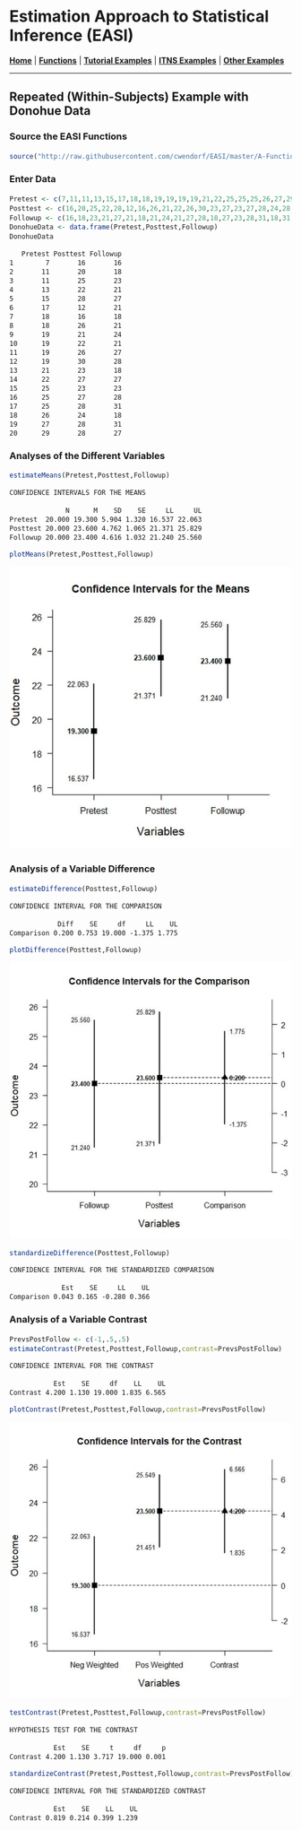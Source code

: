 # Estimation Approach to Statistical Inference (EASI)

[**Home**](https://github.com/cwendorf/EASI/) | 
[**Functions**](https://github.com/cwendorf/EASI/tree/master/A-Functions) | 
[**Tutorial Examples**](https://github.com/cwendorf/EASI/tree/master/B-TutorialExamples) | 
[**ITNS Examples**](https://github.com/cwendorf/EASI/tree/master/C-ITNSExamples) | 
[**Other Examples**](https://github.com/cwendorf/EASI/tree/master/D-OtherExamples)

---

## Repeated (Within-Subjects) Example with Donohue Data

### Source the EASI Functions

```r
source("http://raw.githubusercontent.com/cwendorf/EASI/master/A-Functions/ALL-EASI-FUNCTIONS.R")
```

### Enter Data

```r
Pretest <- c(7,11,11,13,15,17,18,18,19,19,19,19,21,22,25,25,25,26,27,29)
Posttest <- c(16,20,25,22,28,12,16,26,21,22,26,30,23,27,23,27,28,24,28,28)
Followup <- c(16,18,23,21,27,21,18,21,24,21,27,28,18,27,23,28,31,18,31,27)
DonohueData <- data.frame(Pretest,Posttest,Followup)
DonohueData
```
```
   Pretest Posttest Followup
1        7       16       16
2       11       20       18
3       11       25       23
4       13       22       21
5       15       28       27
6       17       12       21
7       18       16       18
8       18       26       21
9       19       21       24
10      19       22       21
11      19       26       27
12      19       30       28
13      21       23       18
14      22       27       27
15      25       23       23
16      25       27       28
17      25       28       31
18      26       24       18
19      27       28       31
20      29       28       27
```

### Analyses of the Different Variables

```r
estimateMeans(Pretest,Posttest,Followup)
```
```
CONFIDENCE INTERVALS FOR THE MEANS

              N      M    SD    SE     LL     UL
Pretest  20.000 19.300 5.904 1.320 16.537 22.063
Posttest 20.000 23.600 4.762 1.065 21.371 25.829
Followup 20.000 23.400 4.616 1.032 21.240 25.560
```
```r
plotMeans(Pretest,Posttest,Followup)
```
<kbd><img src="Donohue-Figure1.jpg"></kbd>
 
### Analysis of a Variable Difference

```r
estimateDifference(Posttest,Followup)
```
```
CONFIDENCE INTERVAL FOR THE COMPARISON

            Diff    SE     df     LL    UL
Comparison 0.200 0.753 19.000 -1.375 1.775
```
```r
plotDifference(Posttest,Followup)
```
<kbd><img src="Donohue-Figure2.jpg"></kbd>
```r
standardizeDifference(Posttest,Followup)
```
```
CONFIDENCE INTERVAL FOR THE STANDARDIZED COMPARISON

             Est    SE     LL    UL
Comparison 0.043 0.165 -0.280 0.366
```

### Analysis of a Variable Contrast

```r
PrevsPostFollow <- c(-1,.5,.5)
estimateContrast(Pretest,Posttest,Followup,contrast=PrevsPostFollow)
```
```
CONFIDENCE INTERVAL FOR THE CONTRAST

           Est    SE     df    LL    UL
Contrast 4.200 1.130 19.000 1.835 6.565
```
```r
plotContrast(Pretest,Posttest,Followup,contrast=PrevsPostFollow)
```
<kbd><img src="Donohue-Figure3.jpg"></kbd>
```r
testContrast(Pretest,Posttest,Followup,contrast=PrevsPostFollow)
```
```
HYPOTHESIS TEST FOR THE CONTRAST

           Est    SE     t     df     p
Contrast 4.200 1.130 3.717 19.000 0.001
```
```r
standardizeContrast(Pretest,Posttest,Followup,contrast=PrevsPostFollow)
```
```
CONFIDENCE INTERVAL FOR THE STANDARDIZED CONTRAST

           Est    SE    LL    UL
Contrast 0.819 0.214 0.399 1.239
```
